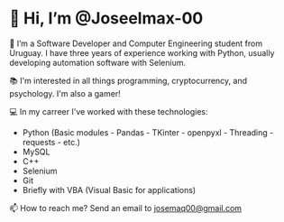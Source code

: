 # 👋 Hi, I’m @Joseelmax-00


👀 I’m a Software Developer and Computer Engineering student from Uruguay. I have three years of experience working with Python, usually developing automation software with Selenium. 

📚 I'm interested in all things programming, cryptocurrency, and psychology. I'm also a gamer! 

💻 In my carreer I've worked with these technologies:
- Python (Basic modules - Pandas - TKinter - openpyxl - Threading - requests - etc.)
- MySQL
- C++
- Selenium
- Git
- Briefly with VBA (Visual Basic for applications)

📫 How to reach me? Send an email to josemaq00@gmail.com

<!---
Joseelmax-00/Joseelmax-00 is a ✨ special ✨ repository because its `README.md` (this file) appears on your GitHub profile.
You can click the Preview link to take a look at your changes.
--->
